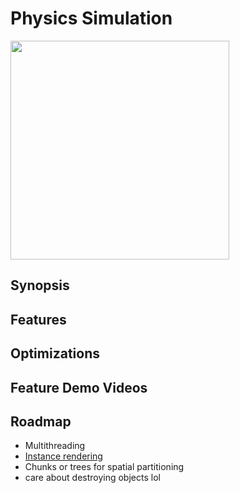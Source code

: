 # Physics Simulation

<div align="left">
  <img align="center" src="https://github.com/DeletedMyEmail/SimulationGoesBrr/assets/88390464/c355fe07-b8dc-423a-b5aa-4415d5ea8103" width="350" height="350">
</div>

## Synopsis

## Features

## Optimizations

## Feature Demo Videos

## Roadmap 
- Multithreading
- [Instance rendering](https://learnopengl.com/Advanced-OpenGL/Instancing)
- Chunks or trees for spatial partitioning
- care about destroying objects lol
